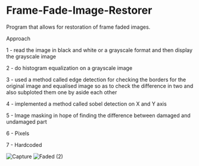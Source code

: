 # Frame-Fade-Image-Restorer
Program that allows for restoration of frame faded images.

Approach

1 - read the image in black and white or a grayscale format and then display the grayscale image

2 - do histogram equalization on a grayscale image

3 - used a method called edge detection for checking the borders for the original image and equalised image so as to check the difference in two and also subploted them one by aside each other

4 - implemented a method called sobel detection on X and Y axis

5 - Image masking in hope of finding the difference between damaged and undamaged part

6 - Pixels

7 - Hardcoded

![Capture](https://user-images.githubusercontent.com/47186806/114579416-bcf1c500-9c75-11eb-8ae4-f7402cc73aa6.PNG)
![Faded (2)](https://user-images.githubusercontent.com/47186806/114579442-c3803c80-9c75-11eb-9401-8a4f4253cddf.jpg)
